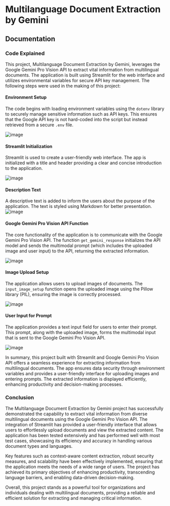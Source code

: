 
# Multilanguage Document Extraction by Gemini

## Documentation

### Code Explained

This project, Multilanguage Document Extraction by Gemini, leverages the Google Gemini Pro Vision API to extract vital information from multilingual documents. The application is built using Streamlit for the web interface and utilizes environmental variables for secure API key management. The following steps were used in the making of this project:

#### Environment Setup

The code begins with loading environment variables using the `dotenv` library to securely manage sensitive information such as API keys. This ensures that the Google API key is not hard-coded into the script but instead retrieved from a secure `.env` file.

![image](https://github.com/user-attachments/assets/8e26a5b8-b147-4859-8d9f-b9c194baf928)


#### Streamlit Initialization

Streamlit is used to create a user-friendly web interface. The app is initialized with a title and header providing a clear and concise introduction to the application.

![image](https://github.com/user-attachments/assets/d5ede5d2-3914-4049-9745-332252501cc7)

#### Description Text

A descriptive text is added to inform the users about the purpose of the application. The text is styled using Markdown for better presentation.
![image](https://github.com/user-attachments/assets/5ce37b40-8cd8-4358-bca1-1e57c34d5c1c)


#### Google Gemini Pro Vision API Function

The core functionality of the application is to communicate with the Google Gemini Pro Vision API. The function `get_gemini_response` initializes the API model and sends the multimodal prompt (which includes the uploaded image and user input) to the API, returning the extracted information.

![image](https://github.com/user-attachments/assets/1dbfd35f-debd-4d77-96f4-74f16834dbad)

#### Image Upload Setup

The application allows users to upload images of documents. The `input_image_setup` function opens the uploaded image using the Pillow library (PIL), ensuring the image is correctly processed.

![image](https://github.com/user-attachments/assets/a4f524ef-b65c-41e2-a9d6-d689fd0bd672)

#### User Input for Prompt

The application provides a text input field for users to enter their prompt. This prompt, along with the uploaded image, forms the multimodal input that is sent to the Google Gemini Pro Vision API.

![image](https://github.com/user-attachments/assets/87fa288e-3b13-4fce-8710-34927ac5ad48)

In summary, this project built with Streamlit and Google Gemini Pro Vision API offers a seamless experience for extracting information from multilingual documents. The app ensures data security through environment variables and provides a user-friendly interface for uploading images and entering prompts. The extracted information is displayed efficiently, enhancing productivity and decision-making processes.

### Conclusion

The Multilanguage Document Extraction by Gemini project has successfully demonstrated the capability to extract vital information from diverse multilingual documents using the Google Gemini Pro Vision API. The integration of Streamlit has provided a user-friendly interface that allows users to effortlessly upload documents and view the extracted content. The application has been tested extensively and has performed well with most test cases, showcasing its efficiency and accuracy in handling various document types and languages.

Key features such as context-aware content extraction, robust security measures, and scalability have been effectively implemented, ensuring that the application meets the needs of a wide range of users. The project has achieved its primary objectives of enhancing productivity, transcending language barriers, and enabling data-driven decision-making.

Overall, this project stands as a powerful tool for organizations and individuals dealing with multilingual documents, providing a reliable and efficient solution for extracting and managing critical information.
```

